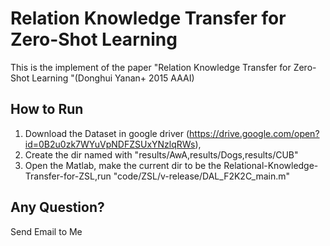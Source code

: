 Relation Knowledge Transfer for Zero-Shot Learning
=============
This is the implement of the paper "Relation Knowledge Transfer for Zero-Shot Learning "(Donghui Yanan+ 2015 AAAI)

How to Run
-------------------------
1. Download the Dataset in google driver (https://drive.google.com/open?id=0B2u0zk7WYuVpNDFZSUxYNzlqRWs),
2. Create the dir named with "results/AwA,results/Dogs,results/CUB"
3. Open the Matlab, make the current dir to be the Relational-Knowledge-Transfer-for-ZSL,run "code/ZSL/v-release/DAL_F2K2C_main.m"


Any Question?
-------------------------
Send Email to Me